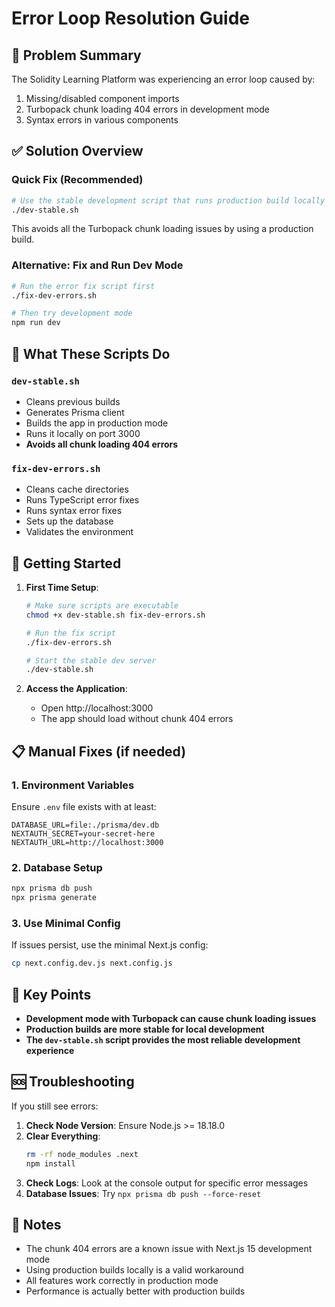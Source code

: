 # Error Loop Resolution Guide

## 🚨 Problem Summary
The Solidity Learning Platform was experiencing an error loop caused by:
1. Missing/disabled component imports
2. Turbopack chunk loading 404 errors in development mode
3. Syntax errors in various components

## ✅ Solution Overview

### Quick Fix (Recommended)
```bash
# Use the stable development script that runs production build locally
./dev-stable.sh
```

This avoids all the Turbopack chunk loading issues by using a production build.

### Alternative: Fix and Run Dev Mode
```bash
# Run the error fix script first
./fix-dev-errors.sh

# Then try development mode
npm run dev
```

## 🔧 What These Scripts Do

### `dev-stable.sh`
- Cleans previous builds
- Generates Prisma client
- Builds the app in production mode
- Runs it locally on port 3000
- **Avoids all chunk loading 404 errors**

### `fix-dev-errors.sh`
- Cleans cache directories
- Runs TypeScript error fixes
- Runs syntax error fixes
- Sets up the database
- Validates the environment

## 🚀 Getting Started

1. **First Time Setup**:
   ```bash
   # Make sure scripts are executable
   chmod +x dev-stable.sh fix-dev-errors.sh
   
   # Run the fix script
   ./fix-dev-errors.sh
   
   # Start the stable dev server
   ./dev-stable.sh
   ```

2. **Access the Application**:
   - Open http://localhost:3000
   - The app should load without chunk 404 errors

## 📋 Manual Fixes (if needed)

### 1. Environment Variables
Ensure `.env` file exists with at least:
```env
DATABASE_URL=file:./prisma/dev.db
NEXTAUTH_SECRET=your-secret-here
NEXTAUTH_URL=http://localhost:3000
```

### 2. Database Setup
```bash
npx prisma db push
npx prisma generate
```

### 3. Use Minimal Config
If issues persist, use the minimal Next.js config:
```bash
cp next.config.dev.js next.config.js
```

## 🎯 Key Points

- **Development mode with Turbopack can cause chunk loading issues**
- **Production builds are more stable for local development**
- **The `dev-stable.sh` script provides the most reliable development experience**

## 🆘 Troubleshooting

If you still see errors:

1. **Check Node Version**: Ensure Node.js >= 18.18.0
2. **Clear Everything**: 
   ```bash
   rm -rf node_modules .next
   npm install
   ```
3. **Check Logs**: Look at the console output for specific error messages
4. **Database Issues**: Try `npx prisma db push --force-reset`

## 📝 Notes

- The chunk 404 errors are a known issue with Next.js 15 development mode
- Using production builds locally is a valid workaround
- All features work correctly in production mode
- Performance is actually better with production builds
